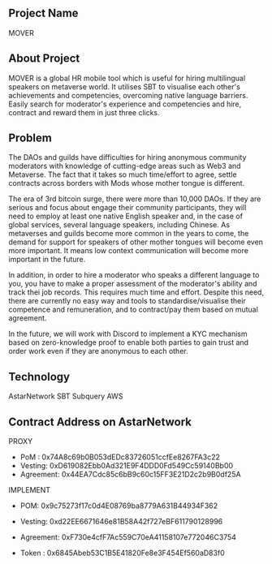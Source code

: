## Project Name
 
MOVER

## About Project

MOVER is a global HR mobile tool which is useful for hiring multilingual speakers on metaverse world.
It utilises SBT to visualise each other's achievements and competencies, overcoming native language barriers.
Easily search for moderator's experience and competencies and hire, contract and reward them in just three clicks.

## Problem

The DAOs and guilds have difficulties for hiring anonymous community moderators with knowledge of cutting-edge areas such as Web3 and Metaverse.
The fact that it takes so much time/effort to agree, settle contracts across borders with Mods whose mother tongue is different.

The era of 3rd bitcoin surge, there were more than 10,000 DAOs.
If they are serious and focus about engage their community participants, 
they will need to employ at least one native English speaker and, in the case of global services, several language speakers, including Chinese.
As metaverses and guilds become more common in the years to come, the demand for support for speakers of other mother tongues will become even more important.
It means low context communication will become more important in the future. 

In addition, in order to hire a moderator who speaks a different language to you, you have to make a proper assessment of the moderator's ability and track thei job records. This requires much time and effort. 
Despite this need, there are currently no easy way and tools to standardise/visualise their competence and remuneration, and to contract/pay them based on mutual agreement.

In the future, we will work with Discord to implement a KYC mechanism based on zero-knowledge proof to enable both parties to gain trust and order work even if they are anonymous to each other.

## Technology

AstarNetwork
SBT
Subquery
AWS

## Contract Address on AstarNetwork

PROXY
 - PoM : 0x74A8c69b0B053dEDc83726051ccfEe8267FA3c22
 - Vesting: 0xD619082Ebb0Ad321E9F4DDD0Fd549Cc59140Bb00
 - Agreement: 0x44EA7Cdc85c6bB9c60c15FF3E21D2c2b9B0df25A

IMPLEMENT
 - POM: 0x9c75273f17c0d4E08769ba8779A631B44934F362
 - Vesting: 0xd22EE6671646e81B58A42f727eBF611790128996
 - Agreement: 0xF730e4cfF7Ac559C70eA41158107e772046C3754

 - Token : 0x6845Abeb53C1B5E41820Fe8e3F454Ef560aD83f0
